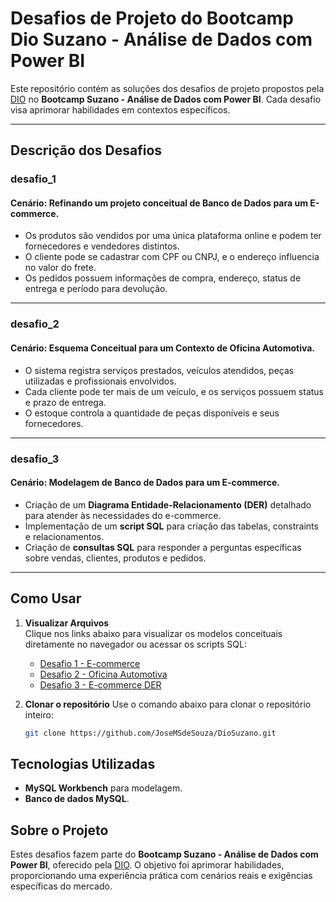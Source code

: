 # **Desafios de Projeto do Bootcamp Dio Suzano - Análise de Dados com Power BI**

Este repositório contém as soluções dos desafios de projeto propostos pela [DIO](https://www.dio.me/) no **Bootcamp Suzano - Análise de Dados com Power BI**. Cada desafio visa aprimorar habilidades em contextos específicos.

---

## **Descrição dos Desafios**

### **desafio_1**
#### Cenário: Refinando um projeto conceitual de Banco de Dados para um E-commerce.
- Os produtos são vendidos por uma única plataforma online e podem ter fornecedores e vendedores distintos.
- O cliente pode se cadastrar com CPF ou CNPJ, e o endereço influencia no valor do frete.
- Os pedidos possuem informações de compra, endereço, status de entrega e período para devolução.

---

### **desafio_2**
#### Cenário: Esquema Conceitual para um Contexto de Oficina Automotiva.
- O sistema registra serviços prestados, veículos atendidos, peças utilizadas e profissionais envolvidos.
- Cada cliente pode ter mais de um veículo, e os serviços possuem status e prazo de entrega.
- O estoque controla a quantidade de peças disponíveis e seus fornecedores.

---

### **desafio_3**
#### Cenário: Modelagem de Banco de Dados para um E-commerce.
- Criação de um **Diagrama Entidade-Relacionamento (DER)** detalhado para atender às necessidades do e-commerce.
- Implementação de um **script SQL** para criação das tabelas, constraints e relacionamentos.
- Criação de **consultas SQL** para responder a perguntas específicas sobre vendas, clientes, produtos e pedidos.

---

## **Como Usar**

1. **Visualizar Arquivos**  
   Clique nos links abaixo para visualizar os modelos conceituais diretamente no navegador ou acessar os scripts SQL:  
   - [Desafio 1 - E-commerce](https://github.com/JoseMSdeSouza/DioSuzano/tree/main/Desafio_1)
   - [Desafio 2 - Oficina Automotiva](https://github.com/JoseMSdeSouza/DioSuzano/tree/main/Desafio_2)
   - [Desafio 3 - E-commerce DER](https://github.com/JoseMSdeSouza/DioSuzano/tree/main/Desafio_3)

2. **Clonar o repositório** 
   Use o comando abaixo para clonar o repositório inteiro:  
   ```bash
   git clone https://github.com/JoseMSdeSouza/DioSuzano.git

## Tecnologias Utilizadas
- **MySQL Workbench** para modelagem.
- **Banco de dados MySQL**.

## Sobre o Projeto
Estes desafios fazem parte do **Bootcamp Suzano - Análise de Dados com Power BI**, oferecido pela [DIO](https://www.dio.me/). O objetivo foi aprimorar habilidades, proporcionando uma experiência prática com cenários reais e exigências específicas do mercado.
